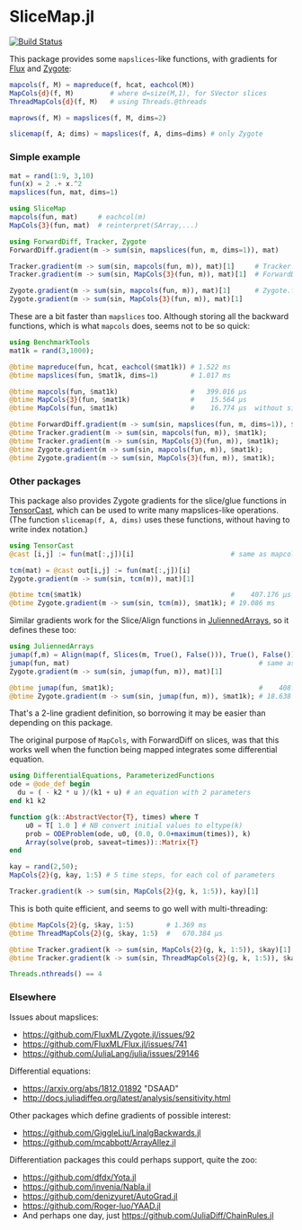 # SliceMap.jl

[![Build Status](https://travis-ci.org/mcabbott/SliceMap.jl.svg?branch=master)](https://travis-ci.org/mcabbott/SliceMap.jl)

This package provides some `mapslices`-like functions, 
with gradients for [Flux](https://github.com/FluxML/Flux.jl) and [Zygote](https://github.com/FluxML/Zygote.jl):

```julia
mapcols(f, M) ≈ mapreduce(f, hcat, eachcol(M))
MapCols{d}(f, M)         # where d=size(M,1), for SVector slices
ThreadMapCols{d}(f, M)   # using Threads.@threads

maprows(f, M) ≈ mapslices(f, M, dims=2)

slicemap(f, A; dims) ≈ mapslices(f, A, dims=dims) # only Zygote
```

<!--
It also defines Zygote gradients for the Slice/Align functions in 
[JuliennedArrays](https://github.com/bramtayl/JuliennedArrays.jl), 
and the slice/glue functions in [TensorCast](https://github.com/mcabbott/TensorCast.jl), 
both of which are good ways to roll-your-own `mapslices`-like behaviour.
-->

### Simple example

```julia
mat = rand(1:9, 3,10)
fun(x) = 2 .+ x.^2
mapslices(fun, mat, dims=1)

using SliceMap
mapcols(fun, mat)     # eachcol(m)
MapCols{3}(fun, mat)  # reinterpret(SArray,...)

using ForwardDiff, Tracker, Zygote
ForwardDiff.gradient(m -> sum(sin, mapslices(fun, m, dims=1)), mat)

Tracker.gradient(m -> sum(sin, mapcols(fun, m)), mat)[1]     # Tracker.forward per slice
Tracker.gradient(m -> sum(sin, MapCols{3}(fun, m)), mat)[1]  # ForwardDiff on slices

Zygote.gradient(m -> sum(sin, mapcols(fun, m)), mat)[1]      # Zygote.forward per slice
Zygote.gradient(m -> sum(sin, MapCols{3}(fun, m)), mat)[1]
```

These are a bit faster than `mapslices` too. Although storing all the backward functions, 
which is what `mapcols` does, seems not to be so quick:

```julia
using BenchmarkTools
mat1k = rand(3,1000);

@btime mapreduce(fun, hcat, eachcol($mat1k)) # 1.522 ms
@btime mapslices(fun, $mat1k, dims=1)        # 1.017 ms

@btime mapcols(fun, $mat1k)                  #   399.016 μs
@btime MapCols{3}(fun, $mat1k)               #    15.564 μs
@btime MapCols(fun, $mat1k)                  #    16.774 μs  without size

@btime ForwardDiff.gradient(m -> sum(sin, mapslices(fun, m, dims=1)), $mat1k); # 372.705 ms
@btime Tracker.gradient(m -> sum(sin, mapcols(fun, m)), $mat1k);               #  70.203 ms
@btime Tracker.gradient(m -> sum(sin, MapCols{3}(fun, m)), $mat1k);            #     146.561 μs, 330.51 KiB
@btime Zygote.gradient(m -> sum(sin, mapcols(fun, m)), $mat1k);                #  20.018 ms, 3.82 MiB
@btime Zygote.gradient(m -> sum(sin, MapCols{3}(fun, m)), $mat1k);             #     245.550 μs
```

### Other packages

This package also provides Zygote gradients for the slice/glue functions in 
[TensorCast](https://github.com/mcabbott/TensorCast.jl),
which can be used to write many mapslices-like operations.
(The function `slicemap(f, A, dims)` uses these functions, without having to write index notation.)

```julia
using TensorCast
@cast [i,j] := fun(mat[:,j])[i]                        # same as mapcols

tcm(mat) = @cast out[i,j] := fun(mat[:,j])[i]
Zygote.gradient(m -> sum(sin, tcm(m)), mat)[1]

@btime tcm($mat1k)                                     #    407.176 μs
@btime Zygote.gradient(m -> sum(sin, tcm(m)), $mat1k); # 19.086 ms
```

Similar gradients work for the Slice/Align functions in 
[JuliennedArrays](https://github.com/bramtayl/JuliennedArrays.jl),
so it defines these too:

```julia
using JuliennedArrays
jumap(f,m) = Align(map(f, Slices(m, True(), False())), True(), False())
jumap(fun, mat)                                               # same as mapcols
Zygote.gradient(m -> sum(sin, jumap(fun, m)), mat)[1]

@btime jumap(fun, $mat1k);                                    #    408.259 μs
@btime Zygote.gradient(m -> sum(sin, jumap(fun, m)), $mat1k); # 18.638 ms
```

That's a 2-line gradient definition, so borrowing it may be easier than depending on this package. 

The original purpose of `MapCols`, with ForwardDiff on slices, was that this works well when
the function being mapped integrates some differential equation. 

```julia
using DifferentialEquations, ParameterizedFunctions
ode = @ode_def begin
  du = ( - k2 * u )/(k1 + u) # an equation with 2 parameters
end k1 k2

function g(k::AbstractVector{T}, times) where T
    u0 = T[ 1.0 ] # NB convert initial values to eltype(k)
    prob = ODEProblem(ode, u0, (0.0, 0.0+maximum(times)), k)
    Array(solve(prob, saveat=times))::Matrix{T}
end

kay = rand(2,50);
MapCols{2}(g, kay, 1:5) # 5 time steps, for each col of parameters

Tracker.gradient(k -> sum(sin, MapCols{2}(g, k, 1:5)), kay)[1]
```

This is both quite efficient, and seems to go well with multi-threading:

```julia
@btime MapCols{2}(g, $kay, 1:5)        # 1.369 ms
@btime ThreadMapCols{2}(g, $kay, 1:5)  #   670.384 μs

@btime Tracker.gradient(k -> sum(sin, MapCols{2}(g, k, 1:5)), $kay)[1]       # 2.438 ms
@btime Tracker.gradient(k -> sum(sin, ThreadMapCols{2}(g, k, 1:5)), $kay)[1] # 1.229 ms

Threads.nthreads() == 4
```

### Elsewhere

Issues about mapslices:
* https://github.com/FluxML/Zygote.jl/issues/92
* https://github.com/FluxML/Flux.jl/issues/741
* https://github.com/JuliaLang/julia/issues/29146

Differential equations:
* https://arxiv.org/abs/1812.01892 "DSAAD"
* http://docs.juliadiffeq.org/latest/analysis/sensitivity.html

Other packages which define gradients of possible interest:
* https://github.com/GiggleLiu/LinalgBackwards.jl
* https://github.com/mcabbott/ArrayAllez.jl

Differentiation packages this could perhaps support, quite the zoo:
* https://github.com/dfdx/Yota.jl
* https://github.com/invenia/Nabla.jl
* https://github.com/denizyuret/AutoGrad.jl
* https://github.com/Roger-luo/YAAD.jl
* And perhaps one day, just https://github.com/JuliaDiff/ChainRules.jl
